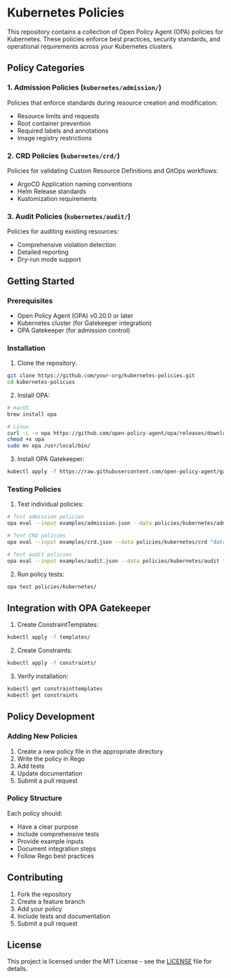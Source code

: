 # Kubernetes Policies

This repository contains a collection of Open Policy Agent (OPA) policies for Kubernetes. These policies enforce best practices, security standards, and operational requirements across your Kubernetes clusters.

## Policy Categories

### 1. Admission Policies (`kubernetes/admission/`)
Policies that enforce standards during resource creation and modification:
- Resource limits and requests
- Root container prevention
- Required labels and annotations
- Image registry restrictions

### 2. CRD Policies (`kubernetes/crd/`)
Policies for validating Custom Resource Definitions and GitOps workflows:
- ArgoCD Application naming conventions
- Helm Release standards
- Kustomization requirements

### 3. Audit Policies (`kubernetes/audit/`)
Policies for auditing existing resources:
- Comprehensive violation detection
- Detailed reporting
- Dry-run mode support

## Getting Started

### Prerequisites

- Open Policy Agent (OPA) v0.20.0 or later
- Kubernetes cluster (for Gatekeeper integration)
- OPA Gatekeeper (for admission control)

### Installation

1. Clone the repository:
```bash
git clone https://github.com/your-org/kubernetes-policies.git
cd kubernetes-policies
```

2. Install OPA:
```bash
# macOS
brew install opa

# Linux
curl -L -o opa https://github.com/open-policy-agent/opa/releases/download/v0.20.0/opa_linux_amd64
chmod +x opa
sudo mv opa /usr/local/bin/
```

3. Install OPA Gatekeeper:
```bash
kubectl apply -f https://raw.githubusercontent.com/open-policy-agent/gatekeeper/master/deploy/gatekeeper.yaml
```

### Testing Policies

1. Test individual policies:
```bash
# Test admission policies
opa eval --input examples/admission.json --data policies/kubernetes/admission "data.kubernetes.admission.allow"

# Test CRD policies
opa eval --input examples/crd.json --data policies/kubernetes/crd "data.kubernetes.crd.allow"

# Test audit policies
opa eval --input examples/audit.json --data policies/kubernetes/audit "data.kubernetes.audit.allow"
```

2. Run policy tests:
```bash
opa test policies/kubernetes/
```

## Integration with OPA Gatekeeper

1. Create ConstraintTemplates:
```bash
kubectl apply -f templates/
```

2. Create Constraints:
```bash
kubectl apply -f constraints/
```

3. Verify installation:
```bash
kubectl get constrainttemplates
kubectl get constraints
```

## Policy Development

### Adding New Policies

1. Create a new policy file in the appropriate directory
2. Write the policy in Rego
3. Add tests
4. Update documentation
5. Submit a pull request

### Policy Structure

Each policy should:
- Have a clear purpose
- Include comprehensive tests
- Provide example inputs
- Document integration steps
- Follow Rego best practices

## Contributing

1. Fork the repository
2. Create a feature branch
3. Add your policy
4. Include tests and documentation
5. Submit a pull request

## License

This project is licensed under the MIT License - see the [LICENSE](LICENSE) file for details. 